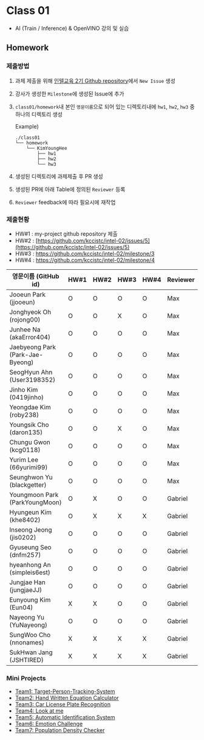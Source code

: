 # Class 01

* AI (Train / Inference) & OpenVINO 강의 및 실습

## Homework

### 제출방법

1. 과제 제출을 위해 [인텔교육 2기 Github repository](https://github.com/kccistc/intel-02.git)에서 `New Issue` 생성

2. 강사가 생성한 `Milestone`에 생성된 Issue에 추가 

3. `class01/homework`내 본인 `영문이름`으로 되어 있는 디렉토리내에 `hw1`, `hw2`, `hw3` 중 하나의 디렉토리 생성

    Example)
    ```
    ./class01
    └── homework
        └── KimYoungHee
            ├── hw1
            ├── hw2
            └── hw3
    ```

4. 생성된 디렉토리에 과제제출 후 PR 생성

5. 생성된 PR에 아래 Table에 정의된 `Reviewer` 등록

6. `Reviewer` feedback에 따라 필요시에 재작업

### 제출현황

* HW#1 : my-project github repository 제출
* HW#2 : [https://github.com/kccistc/intel-02/issues/5](https://github.com/kccistc/intel-02/issues/5)
* HW#3 : https://github.com/kccistc/intel-02/milestone/3
* HW#4 : https://github.com/kccistc/intel-02/milestone/4

| 영문이름 (GitHub id)           | HW#1 | HW#2 | HW#3 | HW#4 | Reviewer |
|------------------------|------|------|------|----------|----------|
| Jooeun Park (jjooeun) | O | O | O | O | Max |
| Jonghyeok Oh (rojong00) | O | O | X | O | Max |
| Junhee Na (akaError404) | O | O | O | O | Max |
| Jaebyeong Park (Park-Jae-Byeong) | O | O | O | O | Max |
| SeogHyun Ahn (User3198352) | O | O | O | O | Max |
| Jinho Kim (0419jinho) | O | O | O | O | Max |
| Yeongdae Kim (roby238) | O | O | O | O | Max |
| Youngsik Cho (daron135) | O | O | X | O | Max |
| Chungu Gwon (kcg0118) | O | O | O | O | Max |
| Yurim Lee (66yurimi99) | O | O | O | O | Max |
| Seunghwon Yu (blackgetter) | O | O | O | O | Max |
| Youngmoon Park (ParkYoungMoon) | O | X | O | O | Gabriel |
| Hyungeun Kim (khe8402) | O | X | X | X | Gabriel |
| Inseong Jeong (jis0202) | O | O | O | O | Gabriel |
| Gyuseung Seo (dnfm257) | O | O | O | O | Gabriel |
| hyeanhong An (simpleis6est) | O | O | O | O | Gabriel |
| Jungjae Han (jungjaeJJ) | O | O | O | O | Gabriel |
| Eunyoung Kim (Eun04) | X | X | O | O | Gabriel |
| Nayeong Yu (YuNayeong) | O | O | O | O | Gabriel |
| SungWoo Cho (nnonames) | X | X | X | X | Gabriel |
| SukHwan Jang (JSHTIRED) | X | X | X | X | Gabriel |

### Mini Projects
* [Team1: Target-Person-Tracking-System](mini-project/team1/README.md)
* [Team2: Hand Written Equation Calculator](mini-project/team2/README.md)
* [Team3: Car License Plate Recognition](mini-project/team3/README.md)
* [Team4: Look at me](mini-project/team4/README.md)
* [Team5: Automatic Identification System](mini-project/team5/README.md)
* [Team6: Emotion Challenge](mini-project/team6/README.md)
* [Team7: Population Density Checker](mini-project/team7/README.md)

